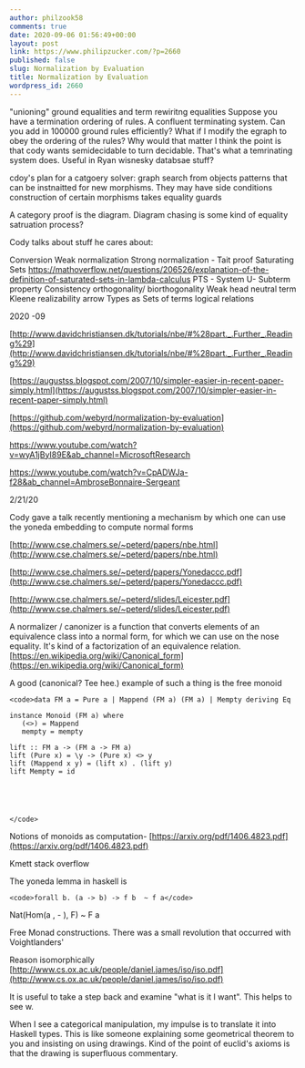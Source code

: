 ```yaml
---
author: philzook58
comments: true
date: 2020-09-06 01:56:49+00:00
layout: post
link: https://www.philipzucker.com/?p=2660
published: false
slug: Normalization by Evaluation
title: Normalization by Evaluation
wordpress_id: 2660
---
```



"unioning" ground equalities and term rewiritng equalities
Suppose you have a termination ordering of rules. A confluent terminating system.
Can you add in 100000 ground rules efficiently?
What if I modify the egraph to obey the ordering of the rules? Why would that matter
I think the point is that cody wants semidecidable to turn decidable. That's what a temrinating system does. Useful in Ryan wisnesky databsae stuff?


cdoy's plan for a catgoery solver:
graph search from objects
patterns that can be instnaitted for new morphisms. They may have side conditions
construction of certain morphisms takes equality guards

A category proof is the diagram. Diagram chasing is some kind of equality satruation process?


Cody talks about stuff he cares about:

Conversion
Weak normalization
Strong normalization - Tait proof
Saturating Sets https://mathoverflow.net/questions/206526/explanation-of-the-definition-of-saturated-sets-in-lambda-calculus
PTS - System U-
Subterm property
Consistency
orthogonality/ biorthogonality
Weak head
neutral term
Kleene realizability arrow
Types as Sets of terms
logical relations




2020 -09 

[http://www.davidchristiansen.dk/tutorials/nbe/#%28part._.Further_.Reading%29](http://www.davidchristiansen.dk/tutorials/nbe/#%28part._.Further_.Reading%29)

[https://augustss.blogspot.com/2007/10/simpler-easier-in-recent-paper-simply.html](https://augustss.blogspot.com/2007/10/simpler-easier-in-recent-paper-simply.html)

[https://github.com/webyrd/normalization-by-evaluation](https://github.com/webyrd/normalization-by-evaluation)

https://www.youtube.com/watch?v=wyA1jByI89E&ab_channel=MicrosoftResearch

https://www.youtube.com/watch?v=CpADWJa-f28&ab_channel=AmbroseBonnaire-Sergeant

2/21/20

Cody gave a talk recently mentioning a mechanism by which one can use the yoneda embedding to compute normal forms

[http://www.cse.chalmers.se/~peterd/papers/nbe.html](http://www.cse.chalmers.se/~peterd/papers/nbe.html)

[http://www.cse.chalmers.se/~peterd/papers/Yonedaccc.pdf](http://www.cse.chalmers.se/~peterd/papers/Yonedaccc.pdf)

[http://www.cse.chalmers.se/~peterd/slides/Leicester.pdf](http://www.cse.chalmers.se/~peterd/slides/Leicester.pdf)

A normalizer / canonizer is a function that converts elements of an equivalence class into a normal form, for which we can use on the nose equality. It's kind of a factorization of an equivalence relation. [https://en.wikipedia.org/wiki/Canonical_form](https://en.wikipedia.org/wiki/Canonical_form)

A good (canonical? Tee hee.) example of such a thing is the free monoid

    
    <code>data FM a = Pure a | Mappend (FM a) (FM a) | Mempty deriving Eq
    
    instance Monoid (FM a) where
       (<>) = Mappend
       mempty = mempty
    
    lift :: FM a -> (FM a -> FM a)
    lift (Pure x) = \y -> (Pure x) <> y
    lift (Mappend x y) = (lift x) . (lift y) 
    lift Mempty = id
    
    
    
    
    
    </code>

Notions of monoids as computation- [https://arxiv.org/pdf/1406.4823.pdf](https://arxiv.org/pdf/1406.4823.pdf)

Kmett stack overflow

The yoneda lemma in haskell is

    
    <code>forall b. (a -> b) -> f b  ~ f a</code>

Nat(Hom(a  , - ), F) ~ F a

Free Monad constructions. There was a small revolution that occurred with Voightlanders'

Reason isomorphically [http://www.cs.ox.ac.uk/people/daniel.james/iso/iso.pdf](http://www.cs.ox.ac.uk/people/daniel.james/iso/iso.pdf)

It is useful to take a step back and examine "what is it I want". This helps to see w.

When I see a categorical manipulation, my impulse is to translate it into Haskell types. This is like someone explaining some geometrical theorem to you and insisting on using drawings. Kind of the point of euclid's axioms is that the drawing is superfluous commentary.

